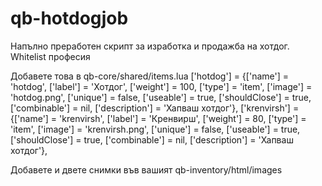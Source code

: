 # qb-hotdogjob
Напълно преработен скрипт за изработка и продажба на хотдог. Whitelist професия

Добавете това в qb-core/shared/items.lua
	['hotdog'] 				 	 = {['name'] = 'hotdog', 			  	  		['label'] = 'Хотдог', 				['weight'] = 100, 		['type'] = 'item', 		['image'] = 'hotdog.png', 			['unique'] = false, 	['useable'] = true, 	['shouldClose'] = true,	   ['combinable'] = nil,   ['description'] = 'Хапваш хотдог'},
	['krenvirsh'] 				 	 = {['name'] = 'krenvirsh', 			  	  		['label'] = 'Кренвирш', 				['weight'] = 80, 		['type'] = 'item', 		['image'] = 'krenvirsh.png', 			['unique'] = false, 	['useable'] = true, 	['shouldClose'] = true,	   ['combinable'] = nil,   ['description'] = 'Хапваш хотдог'},


Добавете и двете снимки във вашият qb-inventory/html/images
